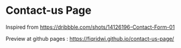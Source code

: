 # Contact-us Page

Inspired from https://dribbble.com/shots/14126196-Contact-Form-01

Preview at github pages : https://fiqridwi.github.io/contact-us-page/

